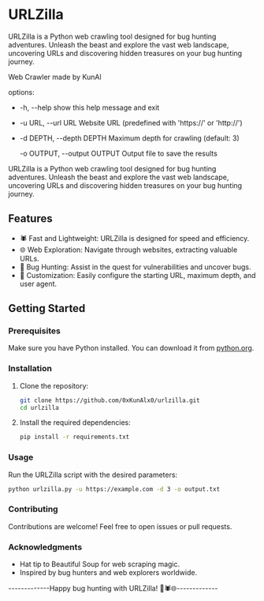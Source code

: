 # URLZilla
URLZilla is a Python web crawling tool designed for bug hunting adventures. Unleash the beast and explore the vast web landscape, uncovering URLs and discovering hidden treasures on your bug hunting journey.

Web Crawler made by KunAl

options:

-  -h, --help            show this help message and exit
-    -u URL, --url URL     Website URL (predefined with 'https://' or 'http://')
-    
  -d DEPTH, --depth DEPTH
                        Maximum depth for crawling (default: 3)

  -o OUTPUT, --output OUTPUT
                        Output file to save the results
                        

URLZilla is a Python web crawling tool designed for bug hunting adventures. Unleash the beast and explore the vast web landscape, uncovering URLs and discovering hidden treasures on your bug hunting journey.

## Features

- 🕷️ Fast and Lightweight: URLZilla is designed for speed and efficiency.
- 🌐 Web Exploration: Navigate through websites, extracting valuable URLs.
- 🐜 Bug Hunting: Assist in the quest for vulnerabilities and uncover bugs.
- 📜 Customization: Easily configure the starting URL, maximum depth, and user agent.

## Getting Started

### Prerequisites

Make sure you have Python installed. You can download it from [python.org](https://www.python.org/downloads/).

### Installation

1. Clone the repository:

    ```bash
    git clone https://github.com/0xKunAlx0/urlzilla.git
    cd urlzilla
    ```

2. Install the required dependencies:

    ```bash
    pip install -r requirements.txt
    ```

### Usage

Run the URLZilla script with the desired parameters:

```bash
python urlzilla.py -u https://example.com -d 3 -o output.txt
```


### Contributing

Contributions are welcome! Feel free to open issues or pull requests.

### Acknowledgments

- Hat tip to Beautiful Soup for web scraping magic.
- Inspired by bug hunters and web explorers worldwide.

  
-------------Happy bug hunting with URLZilla! 🦖🕷️🌐-------------
